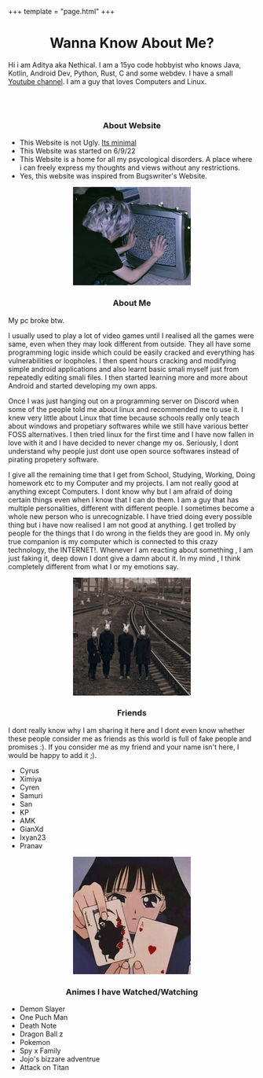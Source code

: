 +++
template = "page.html"
+++
<center>
<h1>Wanna Know About Me?</h1>
</center>

Hi i am Aditya aka Nethical. I am a 15yo code hobbyist who knows Java, Kotlin, Android Dev, Python, Rust, C and some webdev.  I have a small [Youtube channel](https://www.youtube.com/channel/UC2mznTEX1cEUwkl_qtI33KA). I am a guy that loves Computers and Linux.


<br><br>
<center><h3> About Website</h3></center>

- This Website is not Ugly. [Its minimal](http://motherfuckingwebsite.com)
- This Website was started on 6/9/22
- This Website is a home for all my psycological disorders. A place where i can freely express my thoughts and views without any restrictions.
- Yes, this website was inspired from Bugswriter's Website.

<center>
<img src="/pics/1150.jpg">
<h3>About Me</h3>
</center>
My pc broke btw.

I usually used to play a lot of video games until I realised all the games were same, even when they may look different from outside. They all have some programming logic inside which could be easily cracked and everything has vulnerabilities or loopholes. I then spent hours cracking and modifying simple android applications and also learnt basic smali myself just from repeatedly editing smali files. I then started learning more and more about Android and started developing my own apps.

Once I was just hanging out on a programming server on Discord when some of the people told me about linux and recommended me to use it. I knew very little about Linux that time because schools really only teach about windows and propetiary softwares while we still have various better FOSS alternatives. I then tried linux for the first time and I have now fallen in love with it and I have decided to never change my os. Seriously, I dont understand why people just dont use open source softwares instead of pirating propetery software.

I give all the remaining time that I get from School, Studying, Working, Doing homework etc to my Computer and my projects. I am not really good at anything except Computers. I dont know why but I am afraid of doing certain things even when I know that I can do them. I am a guy that has multiple personalities, different with different people. I sometimes become a whole new person who is unrecognizable. I have tried doing every possible thing but i have now realised I am not good at anything. I get trolled by people for the things that I do wrong in the fields they are good in. My only true companion is my computer which is connected to this crazy technology, the INTERNET!.
Whenever I am reacting about something , I am just faking it, deep down I dont give a damn about it. In my mind , I think completely different from what I or my emotions say.

<center>
<img src="/pics/1048.jpg">
<h3>Friends</h3>
</center>

I dont really know why I am sharing it here and I dont even know whether these people consider me as friends as this world is full of fake people and promises :). If you consider me as my friend and your name isn't here, I would be happy to add it ;).
- Cyrus
- Ximiya
- Cyren
- Samuri
- San
- KP
- AMK
- GianXd
- Ixyan23
- Pranav

<center>
<img src="/pics/1078.jpg">
<h3>Animes I have Watched/Watching</h3>
</center>

- Demon Slayer
- One Puch Man
- Death Note
- Dragon Ball z
- Pokemon
- Spy x Family
- Jojo's bizzare adventrue
- Attack on Titan
